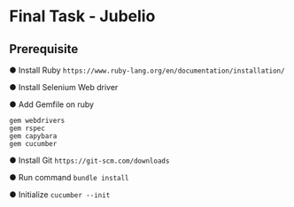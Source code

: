 # Final Task - Jubelio 

## Prerequisite

● Install Ruby
`https://www.ruby-lang.org/en/documentation/installation/`

● Install Selenium Web driver 

● Add Gemfile on ruby
````
gem webdrivers
gem rspec
gem capybara
gem cucumber
````

● Install Git
`https://git-scm.com/downloads`
 
● Run command `bundle install`

● Initialize `cucumber --init`
